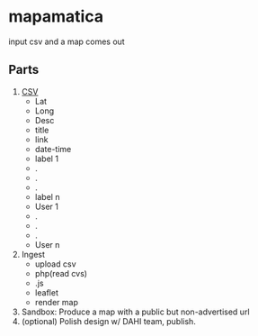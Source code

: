 # mapamatica
input csv and a map comes out

## Parts

1. [CSV](upload.csv)
    - Lat
    - Long
    - Desc
    - title
    - link
    - date-time
    - label 1
    - .
    - .
    - .
    - label n
    - User 1
    - .
    - .
    - .
    - User n
 2. Ingest
    - upload csv
    - php(read cvs)
    - .js
    - leaflet
    - render map
  3. Sandbox:  Produce a map with a public but non-advertised url
  4. (optional) Polish design w/ DAHI team, publish.
